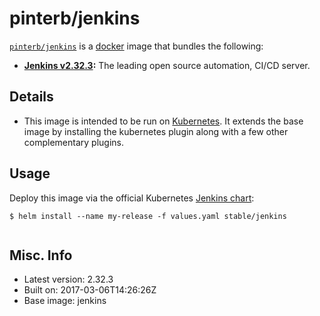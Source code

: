 # pinterb/jenkins  

[`pinterb/jenkins`][1] is a [docker][2] image that bundles the following:  
* **[Jenkins v2.32.3][3]:** The leading open source automation, CI/CD server.

## Details
* This image is intended to be run on [Kubernetes][4]. It extends the base image by installing the kubernetes plugin along with a few other complementary plugins.

## Usage 
Deploy this image via the official Kubernetes [Jenkins chart][5]:

````
$ helm install --name my-release -f values.yaml stable/jenkins
		
````

## Misc. Info 
* Latest version: 2.32.3  
* Built on: 2017-03-06T14:26:26Z   
* Base image: jenkins   


[1]: https://hub.docker.com/r/pinterb/jenkins/   
[2]: https://docker.com 
[3]: https://jenkins.io/ 
[4]: http://kubernetes.io/ 
[5]: https://github.com/kubernetes/charts/tree/master/stable/jenkins 
